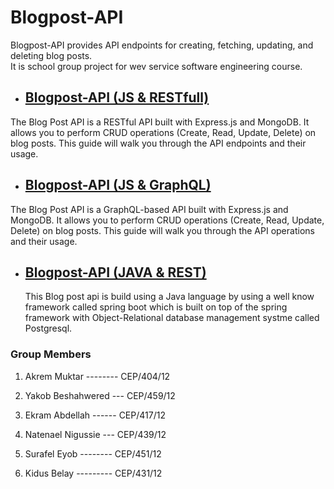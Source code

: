 # Blogpost-API

Blogpost-API provides API endpoints for creating, fetching, updating, and deleting blog posts.<br>
It is school group project for wev service software engineering course.

- ## [Blogpost-API (JS & RESTfull)](https://github.com/Abualiy/Blogpost-API/tree/main/blogpost-api(JS%20%26%20REST))
The Blog Post API is a RESTful API built with Express.js and MongoDB. It allows you to perform CRUD operations (Create, Read, Update, Delete) on blog posts. This guide will walk you through the API endpoints and their usage.
- ## [Blogpost-API (JS & GraphQL)](https://github.com/Abualiy/Blogpost-API/tree/main/blogpost-api(JS%20%26%20GraphQL))
The Blog Post API is a GraphQL-based API built with Express.js and MongoDB. It allows you to perform CRUD operations (Create, Read, Update, Delete) on blog posts. This guide will walk you through the API operations and their usage.
- ## [Blogpost-API (JAVA & REST)](https://github.com/Abualiy/Blogpost-API/tree/main/blogpost-api(java%20%26%20REST))
  This Blog post api is build using a Java language by using a well know framework called spring boot which is built on top of the spring framework with Object-Relational database management systme called Postgresql.

### Group Members
<ol>
    <li>
        <p>Akrem Muktar -------- CEP/404/12</p>
    </li>
    <li>
        <p>Yakob Beshahwered --- CEP/459/12</p>
    </li>
    <li>
        <p>Ekram Abdellah ------ CEP/417/12</p>
    </li>
    <li>
        <p>Natenael Nigussie --- CEP/439/12</p>
    </li>
    <li>
        <p>Surafel Eyob -------- CEP/451/12</p>
    </li>
    <li>
        <p>Kidus Belay --------- CEP/431/12</p>
    </li>
</ol>
